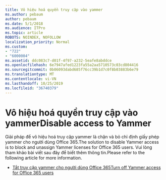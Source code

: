 ```yaml
---
title: Vô hiệu hoá quyền truy cập vào yammer
ms.author: pebaum
author: pebaum
ms.date: 5/1/2018
ms.audience: ITPro
ms.topic: article
ROBOTS: NOINDEX, NOFOLLOW
localization_priority: Normal
ms.custom:
- "722"
- "6000004"
ms.assetid: ddc083c7-d01f-4f97-a232-5eafe8abddce
ms.openlocfilehash: 6e7947afed1223fa55a2aa5710573c03cd804416
ms.sourcegitcommit: 0b06093dabd685f76cc39b1d7c0f8b03883b6e79
ms.translationtype: MT
ms.contentlocale: vi-VN
ms.lasthandoff: 10/25/2019
ms.locfileid: "36740379"
---
```

# <a name="disable-access-to-yammer"></a><span data-ttu-id="0731e-102">Vô hiệu hoá quyền truy cập vào yammer</span><span class="sxs-lookup"><span data-stu-id="0731e-102">Disable access to Yammer</span></span>

<span data-ttu-id="0731e-103">Giải pháp để vô hiệu hoá truy cập yammer là chặn và bỏ chỉ định giấy phép yammer cho người dùng Office 365.</span><span class="sxs-lookup"><span data-stu-id="0731e-103">The solution to disable Yammer access is to block and unassign Yammer licenses for Office 365 users.</span></span> <span data-ttu-id="0731e-104">Vui lòng tham khảo bài viết sau đây để biết thêm thông tin.</span><span class="sxs-lookup"><span data-stu-id="0731e-104">Please refer to the following article for more information.</span></span>
  
- [<span data-ttu-id="0731e-105">Tắt truy cập yammer cho người dùng Office 365</span><span class="sxs-lookup"><span data-stu-id="0731e-105">Turn off Yammer access for Office 365 users</span></span>](https://docs.microsoft.com/yammer/manage-yammer-users/turn-off-user-access)
